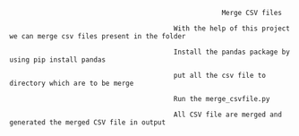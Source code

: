                                                          Merge CSV files
                                                         
                                             With the help of this project we can merge csv files present in the folder
                                             
                                             Install the pandas package by using pip install pandas
                                             
                                             put all the csv file to directory which are to be merge
                                             
                                             Run the merge_csvfile.py
                                             
                                             All CSV file are merged and generated the merged CSV file in output
                              
